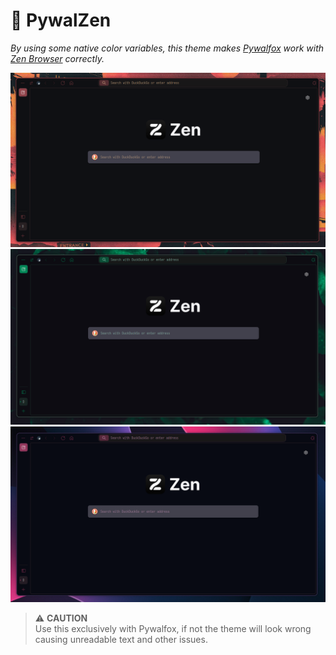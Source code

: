
# 🎨 PywalZen

*By using some native color variables, this theme makes [Pywalfox](https://github.com/Frewacom/pywalfox) work with [Zen Browser](https://zen-browser.app/) correctly.*

![Screenshot 1](https://raw.githubusercontent.com/Axenide/PywalZen/main/screenshots/1.png)  
![Screenshot 2](https://raw.githubusercontent.com/Axenide/PywalZen/main/screenshots/2.png)  
![Screenshot 3](https://raw.githubusercontent.com/Axenide/PywalZen/main/screenshots/3.png)

> ⚠️ **CAUTION**  
> Use this exclusively with Pywalfox, if not the theme will look wrong causing unreadable text and other issues.
